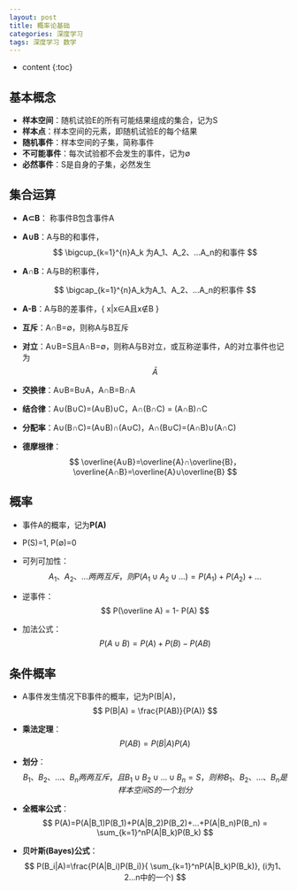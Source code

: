 ```yaml
---
layout: post
title: 概率论基础
categories: 深度学习
tags: 深度学习 数学
---
```


* content
{:toc}
## 基本概念

* **样本空间**：随机试验E的所有可能结果组成的集合，记为S
* **样本点**：样本空间的元素，即随机试验E的每个结果
* **随机事件**：样本空间的子集，简称事件
* **不可能事件**：每次试验都不会发生的事件，记为∅
* **必然事件**：S是自身的子集，必然发生

## 集合运算

* **A⊂B**： 称事件B包含事件A

* **A∪B**：A与B的和事件，
  $$
  \bigcup_{k=1}^{n}A_k 为A_1、A_2、...A_n的和事件
  $$
  

* **A∩B**：A与B的积事件，

  
  $$
  \bigcap_{k=1}^{n}A_k为A_1、A_2、...A_n的积事件
  $$

* **A-B**：A与B的差事件，{ x|x∈A且x∉B }

* **互斥**：A∩B=∅，则称A与B互斥

* **对立**：A∪B=S且A∩B=∅，则称A与B对立，或互称逆事件，A的对立事件也记为
  $$
  \bar{A}
  $$
  

* **交换律**：A∪B=B∪A，A∩B=B∩A

* **结合律**：A∪(B∪C)=(A∪B)∪C，A∩(B∩C) = (A∩B)∩C

* **分配率**：A∪(B∩C)=(A∪B)∩(A∪C)，A∩(B∪C)=(A∩B)∪(A∩C)

* **德摩根律**：
  $$
  \overline{A∪B}=\overline{A}∩\overline{B}，\overline{A∩B}=\overline{A}∪\overline{B}
  $$
  

## 概率

* 事件A的概率，记为**P(A)**

* P(S)=1, P(∅)=0

* 可列可加性：
  $$
  A_1、A_2、...两两互斥，则P(A_1∪A_2∪...)=P(A_1)+P(A_2)+...
  $$

* 逆事件：
  $$
  P(\overline A) = 1- P(A)
  $$

* 加法公式：
  $$
  P(A∪B) = P(A) + P(B) - P(AB)
  $$
  

## 条件概率

* A事件发生情况下B事件的概率，记为P(B|A)，
  $$
  P(B|A) = \frac{P(AB)}{P(A)}
  $$

* **乘法定理**：
  $$
  P(AB) = P(B|A)P(A)
  $$
  

* **划分**：
  $$
  B_1、B_2、...、B_n两两互斥，且B_1∪B_2∪...∪B_n=S，则称B_1、B_2、...、B_n是样本空间S的一个划分
  $$

* **全概率公式**：
  $$
  P(A)=P(A|B_1)P(B_1)+P(A|B_2)P(B_2)+...+P(A|B_n)P(B_n) = \sum_{k=1}^nP(A|B_k)P(B_k)
  $$

* **贝叶斯(Bayes)公式**：
  $$
  P(B_i|A)=\frac{P(A|B_i)P(B_i)}{ \sum_{k=1}^nP(A|B_k)P(B_k)}, (i为1、2...n中的一个)
  $$
  

